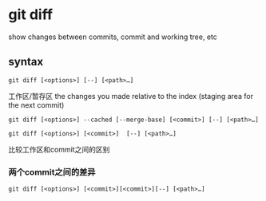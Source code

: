 # git diff

show changes between commits, commit and working tree, etc

## syntax

`git diff [<options>] [--] [<path>…​]`

工作区/暂存区 the changes you made relative to the index (staging area for the next commit)

`git diff [<options>] --cached [--merge-base] [<commit>] [--] [<path>…​]`

`git diff [<options>] [<commit>]  [--] [<path>…​]`

比较工作区和commit之间的区别

### 两个commit之间的差异

`git diff [<options>] [<commit>][<commit>][--] [<path>…​]`
